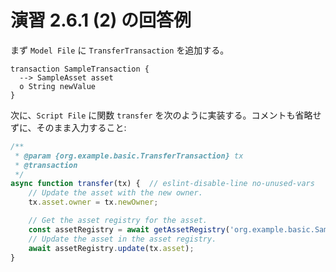 # 演習 2.6.1 (2) の回答例

まず `Model File` に `TransferTransaction` を追加する。

```text
transaction SampleTransaction {
  --> SampleAsset asset
  o String newValue
}
```

次に、`Script File` に関数 `transfer` を次のように実装する。コメントも省略せずに、そのまま入力すること:

```javascript
/**
 * @param {org.example.basic.TransferTransaction} tx
 * @transaction
 */
async function transfer(tx) {  // eslint-disable-line no-unused-vars
    // Update the asset with the new owner.
    tx.asset.owner = tx.newOwner;

    // Get the asset registry for the asset.
    const assetRegistry = await getAssetRegistry('org.example.basic.SampleAsset');
    // Update the asset in the asset registry.
    await assetRegistry.update(tx.asset);
}
```

